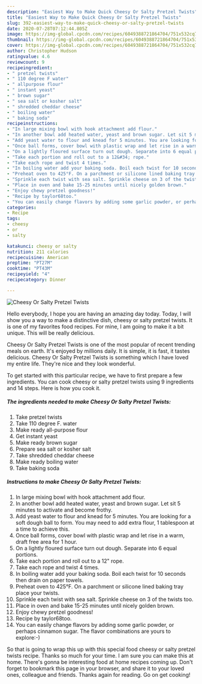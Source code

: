 ```yaml
---
description: "Easiest Way to Make Quick Cheesy Or Salty Pretzel Twists"
title: "Easiest Way to Make Quick Cheesy Or Salty Pretzel Twists"
slug: 392-easiest-way-to-make-quick-cheesy-or-salty-pretzel-twists
date: 2020-07-28T07:12:44.805Z
image: https://img-global.cpcdn.com/recipes/6049388721864704/751x532cq70/cheesy-or-salty-pretzel-twists-recipe-main-photo.jpg
thumbnail: https://img-global.cpcdn.com/recipes/6049388721864704/751x532cq70/cheesy-or-salty-pretzel-twists-recipe-main-photo.jpg
cover: https://img-global.cpcdn.com/recipes/6049388721864704/751x532cq70/cheesy-or-salty-pretzel-twists-recipe-main-photo.jpg
author: Christopher Hudson
ratingvalue: 4.6
reviewcount: 9
recipeingredient:
- " pretzel twists"
- " 110 degree F water"
- " allpurpose flour"
- " instant yeast"
- " brown sugar"
- " sea salt or kosher salt"
- " shredded cheddar cheese"
- " boiling water"
- " baking soda"
recipeinstructions:
- "In large mixing bowl with hook attachment add flour."
- "In another bowl add heated water, yeast and brown sugar. Let sit 5 minutes to activate and become frothy."
- "Add yeast water to flour and knead for 5 minutes. You are looking for a soft dough ball to form. You may need to add extra flour, 1 tablespoon at a time to achieve this."
- "Once ball forms, cover bowl with plastic wrap and let rise in a warm, draft free area for 1 hour."
- "On a lightly floured surface turn out dough. Separate into 6 equal portions."
- "Take each portion and roll out to a 12&#34; rope."
- "Take each rope and twist 4 times."
- "In boiling water add your baking soda. Boil each twist for 10 seconds then drain on paper towels."
- "Preheat oven to 425°F. On a parchment or silicone lined baking tray place your twists."
- "Sprinkle each twist with sea salt. Sprinkle cheese on 3 of the twists too."
- "Place in oven and bake 15-25 minutes until nicely golden brown."
- "Enjoy chewy pretzel goodness!"
- "Recipe by taylor68too."
- "You can easily change flavors by adding some garlic powder, or perhaps cinnamon sugar. The flavor combinations are yours to explore:-)"
categories:
- Recipe
tags:
- cheesy
- or
- salty

katakunci: cheesy or salty 
nutrition: 211 calories
recipecuisine: American
preptime: "PT27M"
cooktime: "PT43M"
recipeyield: "4"
recipecategory: Dinner

---
```



![Cheesy Or Salty Pretzel Twists](https://img-global.cpcdn.com/recipes/6049388721864704/751x532cq70/cheesy-or-salty-pretzel-twists-recipe-main-photo.jpg)

Hello everybody, I hope you are having an amazing day today. Today, I will show you a way to make a distinctive dish, cheesy or salty pretzel twists. It is one of my favorites food recipes. For mine, I am going to make it a bit unique. This will be really delicious.



Cheesy Or Salty Pretzel Twists is one of the most popular of recent trending meals on earth. It's enjoyed by millions daily. It is simple, it is fast, it tastes delicious. Cheesy Or Salty Pretzel Twists is something which I have loved my entire life. They're nice and they look wonderful.


To get started with this particular recipe, we have to first prepare a few ingredients. You can cook cheesy or salty pretzel twists using 9 ingredients and 14 steps. Here is how you cook it.

<!--inarticleads1-->

##### The ingredients needed to make Cheesy Or Salty Pretzel Twists:

1. Take  pretzel twists
1. Take  110 degree F. water
1. Make ready  all-purpose flour
1. Get  instant yeast
1. Make ready  brown sugar
1. Prepare  sea salt or kosher salt
1. Take  shredded cheddar cheese
1. Make ready  boiling water
1. Take  baking soda




<!--inarticleads2-->

##### Instructions to make Cheesy Or Salty Pretzel Twists:

1. In large mixing bowl with hook attachment add flour.
1. In another bowl add heated water, yeast and brown sugar. Let sit 5 minutes to activate and become frothy.
1. Add yeast water to flour and knead for 5 minutes. You are looking for a soft dough ball to form. You may need to add extra flour, 1 tablespoon at a time to achieve this.
1. Once ball forms, cover bowl with plastic wrap and let rise in a warm, draft free area for 1 hour.
1. On a lightly floured surface turn out dough. Separate into 6 equal portions.
1. Take each portion and roll out to a 12&#34; rope.
1. Take each rope and twist 4 times.
1. In boiling water add your baking soda. Boil each twist for 10 seconds then drain on paper towels.
1. Preheat oven to 425°F. On a parchment or silicone lined baking tray place your twists.
1. Sprinkle each twist with sea salt. Sprinkle cheese on 3 of the twists too.
1. Place in oven and bake 15-25 minutes until nicely golden brown.
1. Enjoy chewy pretzel goodness!
1. Recipe by taylor68too.
1. You can easily change flavors by adding some garlic powder, or perhaps cinnamon sugar. The flavor combinations are yours to explore:-)




So that is going to wrap this up with this special food cheesy or salty pretzel twists recipe. Thanks so much for your time. I am sure you can make this at home. There's gonna be interesting food at home recipes coming up. Don't forget to bookmark this page in your browser, and share it to your loved ones, colleague and friends. Thanks again for reading. Go on get cooking!
